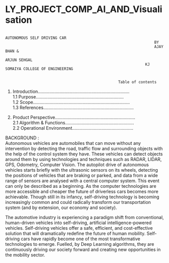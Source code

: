 # LY_PROJECT_COMP_AI_AND_Visualisation
                                                                      AUTONOMOUS SELF DRIVING CAR
                                                                      BY 
                                                                      AJAY BHAN &
                                                                      ARJUN SEHGAL
                                                                  KJ SOMAIYA COLLEGE OF ENGINEERING


                                                      Table of contents 
1.	Introduction………………………………………………………………                                                                                                                                    
             1.1	 Purpose……………………………………………………………                                                                                                                        
             1.2	 Scope……………………………………….…………………………                                                                                                                      
             1.3	 References………….……………………….…………………………                                                                                                                       

2.	Product Perspective………………………………………………………                                                                                                                                 
             2.1 Algorithm & Functions………………………………………………                                                                                                           
             2.2 Operational Environment…………………………………………                                                                                                                         



BACKGROUND :                                                                                                                                                                     
Autonomous vehicles are automobiles that can move without any intervention by detecting the road, traffic flow and surrounding objects with the help of the control system they have. These vehicles can detect objects around them by using technologies and techniques such as RADAR, LIDAR, GPS, Odometry, Computer Vision. The autopilot drive of autonomous vehicles starts briefly with the ultrasonic sensors on its wheels, detecting the positions of vehicles that are braking or parked, and data from a wide range of sensors are analysed with a central computer system. This event can only be described as a beginning. As the computer technologies are more accessible and cheaper the future of driverless cars becomes more achievable. Though still in its infancy, self-driving technology is becoming increasingly common and could radically transform our transportation system (and by extension, our economy and society).

The automotive industry is experiencing a paradigm shift from conventional, human-driven vehicles into self-driving, artificial intelligence-powered vehicles. Self-driving vehicles offer a safe, efficient, and cost-effective solution that will dramatically redefine the future of human mobility. Self-driving cars have rapidly become one of the most transformative technologies to emerge. Fuelled, by Deep Learning algorithms, they are continuously driving our society forward and creating new opportunities in the mobility sector.


